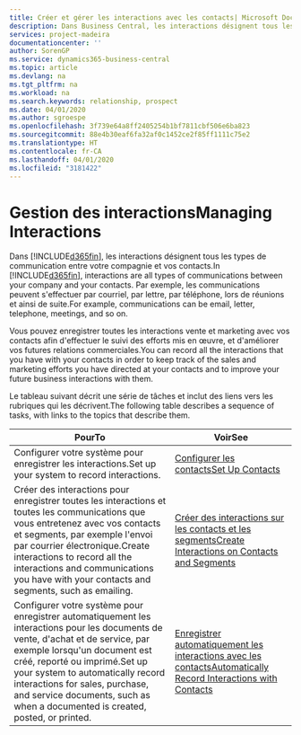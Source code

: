 ```yaml
---
title: Créer et gérer les interactions avec les contacts| Microsoft Docs
description: Dans Business Central, les interactions désignent tous les types de communication entre votre compagnie et vos contacts. Par exemple, les communications peuvent s'effectuer par courriel, par lettre, par téléphone, lors de réunions et ainsi de suite.
services: project-madeira
documentationcenter: ''
author: SorenGP
ms.service: dynamics365-business-central
ms.topic: article
ms.devlang: na
ms.tgt_pltfrm: na
ms.workload: na
ms.search.keywords: relationship, prospect
ms.date: 04/01/2020
ms.author: sgroespe
ms.openlocfilehash: 3f739e64a8ff2405254b1bf7811cbf506e6ba823
ms.sourcegitcommit: 88e4b30eaf6fa32af0c1452ce2f85ff1111c75e2
ms.translationtype: HT
ms.contentlocale: fr-CA
ms.lasthandoff: 04/01/2020
ms.locfileid: "3181422"
---
```

# <a name="managing-interactions"></a><span data-ttu-id="492a6-104">Gestion des interactions</span><span class="sxs-lookup"><span data-stu-id="492a6-104">Managing Interactions</span></span>
<span data-ttu-id="492a6-105">Dans [!INCLUDE[d365fin](includes/d365fin_md.md)], les interactions désignent tous les types de communication entre votre compagnie et vos contacts.</span><span class="sxs-lookup"><span data-stu-id="492a6-105">In [!INCLUDE[d365fin](includes/d365fin_md.md)], interactions are all types of communications between your company and your contacts.</span></span> <span data-ttu-id="492a6-106">Par exemple, les communications peuvent s'effectuer par courriel, par lettre, par téléphone, lors de réunions et ainsi de suite.</span><span class="sxs-lookup"><span data-stu-id="492a6-106">For example, communications can be email, letter, telephone, meetings, and so on.</span></span>

<span data-ttu-id="492a6-107">Vous pouvez enregistrer toutes les interactions vente et marketing avec vos contacts afin d'effectuer le suivi des efforts mis en œuvre, et d'améliorer vos futures relations commerciales.</span><span class="sxs-lookup"><span data-stu-id="492a6-107">You can record all the interactions that you have with your contacts in order to keep track of the sales and marketing efforts you have directed at your contacts and to improve your future business interactions with them.</span></span>

<span data-ttu-id="492a6-108">Le tableau suivant décrit une série de tâches et inclut des liens vers les rubriques qui les décrivent.</span><span class="sxs-lookup"><span data-stu-id="492a6-108">The following table describes a sequence of tasks, with links to the topics that describe them.</span></span>

| <span data-ttu-id="492a6-109">Pour</span><span class="sxs-lookup"><span data-stu-id="492a6-109">To</span></span> | <span data-ttu-id="492a6-110">Voir</span><span class="sxs-lookup"><span data-stu-id="492a6-110">See</span></span> |
| --- | --- |
| <span data-ttu-id="492a6-111">Configurer votre système pour enregistrer les interactions.</span><span class="sxs-lookup"><span data-stu-id="492a6-111">Set up your system to record interactions.</span></span> |[<span data-ttu-id="492a6-112">Configurer les contacts</span><span class="sxs-lookup"><span data-stu-id="492a6-112">Set Up Contacts</span></span>](marketing-setup-contacts.md) |
|<span data-ttu-id="492a6-113">Créer des interactions pour enregistrer toutes les interactions et toutes les communications que vous entretenez avec vos contacts et segments, par exemple l'envoi par courrier électronique.</span><span class="sxs-lookup"><span data-stu-id="492a6-113">Create interactions to record all the interactions and communications you have with your contacts and segments, such as emailing.</span></span>|[<span data-ttu-id="492a6-114">Créer des interactions sur les contacts et les segments</span><span class="sxs-lookup"><span data-stu-id="492a6-114">Create Interactions on Contacts and Segments</span></span>](marketing-how-create-interactions.md)|
|<span data-ttu-id="492a6-115">Configurer votre système pour enregistrer automatiquement les interactions pour les documents de vente, d'achat et de service, par exemple lorsqu'un document est créé, reporté ou imprimé.</span><span class="sxs-lookup"><span data-stu-id="492a6-115">Set up your system to automatically record interactions for sales, purchase, and service documents, such as when a documented is created, posted, or printed.</span></span>|[<span data-ttu-id="492a6-116">Enregistrer automatiquement les interactions avec les contacts</span><span class="sxs-lookup"><span data-stu-id="492a6-116">Automatically Record Interactions with Contacts</span></span>](marketing-auto-record-interactions.md)|
